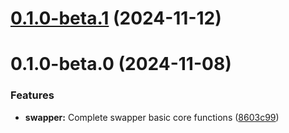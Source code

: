 # [0.1.0-beta.1](https://github.com/BitterBar/flexi-table/compare/v0.1.0-beta.0...v0.1.0-beta.1) (2024-11-12)



# 0.1.0-beta.0 (2024-11-08)


### Features

* **swapper:** Complete swapper basic core functions ([8603c99](https://github.com/BitterBar/flexi-table/commit/8603c997682458475102bb2651cc576667e80c68))



